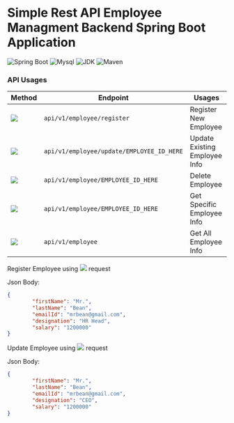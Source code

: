 # Simple Rest API Employee Managment Backend Spring Boot Application
![Spring Boot](https://img.shields.io/badge/Spring%20Boot-3.1.0-brightgreen.svg)
![Mysql](https://img.shields.io/badge/Mysql-8.2.4-blue.svg)
![JDK](https://img.shields.io/badge/Java-17-brightgreen.svg)
![Maven](https://img.shields.io/badge/Maven-4.0.0-yellowgreen.svg)

 <!--- ![license](https://img.shields.io/badge/license-MPL--2.0-blue.svg) --->


### API Usages

|Method | Endpoint| Usages |
| -------- | -------- | -------- |
| ![](https://img.shields.io/badge/-POST-blue.svg)   | `api/v1/employee/register` | Register New Employee |
| ![](https://img.shields.io/badge/-PUT-9cf.svg)     | `api/v1/employee/update/EMPLOYEE_ID_HERE` | Update Existing Employee Info |
| ![](https://img.shields.io/badge/-DELETE-red.svg)  | `api/v1/employee/EMPLOYEE_ID_HERE` | Delete Employee |
| ![](https://img.shields.io/badge/-GET-brightgreen) | `api/v1/employee/EMPLOYEE_ID_HERE` | Get Specific Employee Info |
| ![](https://img.shields.io/badge/-GET-brightgreen) | `api/v1/employee` | Get All Employee Info |




Register Employee using ![](https://img.shields.io/badge/-POST-blue.svg) request

Json Body:

```json
{
        "firstName": "Mr.",
        "lastName": "Bean",
        "emailId": "mrbean@gmail.com",
        "designation": "HR Head",
        "salary": "1200000"
}
```

Update Employee using ![](https://img.shields.io/badge/-PUT-9cf.svg) request

Json Body:

```json
{
        "firstName": "Mr.",
        "lastName": "Bean",
        "emailId": "mrbean@gmail.com",
        "designation": "CEO",
        "salary": "1200000"
}
```
